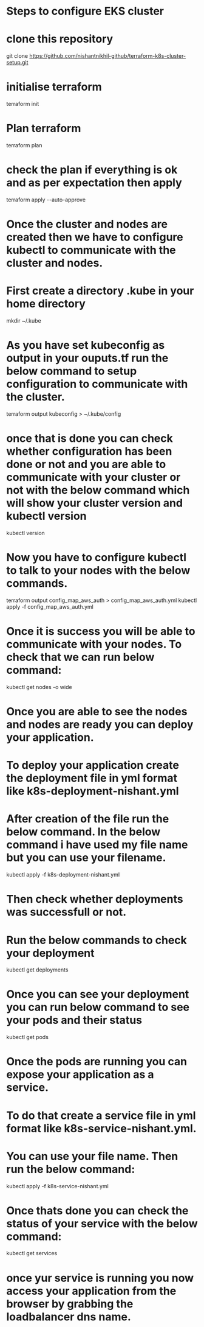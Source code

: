 # Steps to configure EKS cluster

# clone this repository
git clone https://github.com/nishantnikhil-github/terraform-k8s-cluster-setup.git

# initialise terraform
terraform init

# Plan terraform
terraform plan

# check the plan if everything is ok and as per expectation then apply
terraform apply --auto-approve

# Once the cluster and nodes are created then we have to configure kubectl to communicate with the cluster and nodes.

# First create a directory .kube in your home directory
mkdir ~/.kube

# As you have set kubeconfig as output in your ouputs.tf run the below command to setup configuration to communicate with the cluster.
terraform output kubeconfig > ~/.kube/config

# once that is done you can check whether configuration has been done or not and you are able to communicate with your cluster or not with the below command which will show your cluster version and kubectl version
kubectl version

# Now you have to configure kubectl to talk to your nodes with the below commands.
terraform output config_map_aws_auth > config_map_aws_auth.yml
kubectl apply -f config_map_aws_auth.yml

# Once it is success you will be able to communicate with your nodes. To check that we can run below command:
kubectl get nodes -o wide

# Once you are able to see the nodes and nodes are ready you can deploy your application.

# To deploy your application create the deployment file in yml format like k8s-deployment-nishant.yml
# After creation of the file run the below command. In the below command i have used my file name but you can use your filename.
kubectl apply -f k8s-deployment-nishant.yml

# Then check whether deployments was successfull or not.
# Run the below commands to check your deployment
kubectl get deployments

# Once you can see your deployment you can run below command to see your pods and their status
kubectl get pods

# Once the pods are running you can expose your application as a service.
# To do that create a service file in yml format like k8s-service-nishant.yml.
# You can use your file name. Then run the below command:
kubectl apply -f k8s-service-nishant.yml

# Once thats done you can check the status of your service with the below command:
kubectl get services

# once yur service is running you now access your application from the browser by grabbing the loadbalancer dns name.

